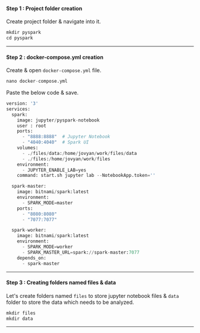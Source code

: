 #### Step 1 : Project folder creation
Create project folder & navigate into it.
```python
mkdir pyspark
cd pyspark
```
----------------------------------------------------------------------------------------------------------
#### Step 2 : docker-compose.yml creation 
Create & open `docker-compose.yml` file.
```python
nano docker-compose.yml
```

Paste the below code & save.
```python
version: '3'
services:
  spark:
    image: jupyter/pyspark-notebook
    user : root
    ports:
      - "8888:8888"  # Jupyter Notebook
      - "4040:4040"  # Spark UI
    volumes:
      - ./files/data:/home/jovyan/work/files/data
      - ./files:/home/jovyan/work/files
    environment:
      - JUPYTER_ENABLE_LAB=yes
    command: start.sh jupyter lab --NotebookApp.token=''

  spark-master:
    image: bitnami/spark:latest
    environment:
      - SPARK_MODE=master
    ports:
      - "8080:8080"
      - "7077:7077"

  spark-worker:
    image: bitnami/spark:latest
    environment:
      - SPARK_MODE=worker
      - SPARK_MASTER_URL=spark://spark-master:7077
    depends_on:
      - spark-master
```
----------------------------------------------------------------------------------------------------------
#### Step 3 : Creating folders named files & data
Let's create folders named `files` to store jupyter notebook files & `data` folder to store the data which needs to be analyzed.
```python
mkdir files
mkdir data
```
----------------------------------------------------------------------------------------------------------
